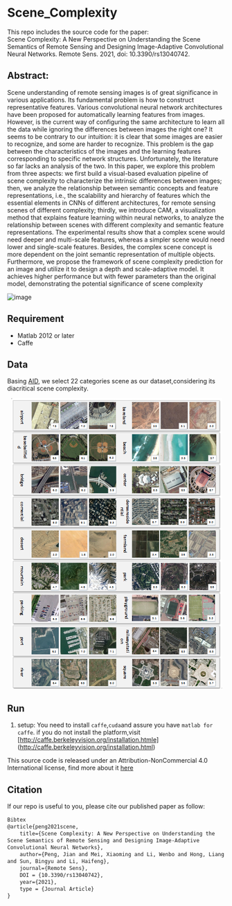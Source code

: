 # Scene_Complexity
This repo includes the source code for the paper:  
Scene Complexity: A New Perspective on Understanding the Scene Semantics of Remote Sensing and Designing Image-Adaptive Convolutional Neural Networks. Remote Sens. 2021, doi: 10.3390/rs13040742.

## Abstract:
Scene understanding of remote sensing images is of great significance in various applications. Its fundamental problem is how to construct representative features. Various convolutional neural network architectures have been proposed for automatically learning features from images. However, is the current way of configuring the same architecture to learn all the data while ignoring the differences between images the right one? It seems to be contrary to our intuition: it is clear that some images are easier to recognize, and some are harder to recognize. This problem is the gap between the characteristics of the images and the learning features corresponding to specific network structures. Unfortunately, the literature so far lacks an analysis of the two. In this paper, we explore this problem from three aspects: we first build a visual-based evaluation pipeline of scene complexity to characterize the intrinsic differences between images; then, we analyze the relationship between semantic concepts and feature representations, i.e., the scalability and hierarchy of features which the essential elements in CNNs of different architectures, for remote sensing scenes of different
complexity; thirdly, we introduce CAM, a visualization method that explains feature learning within neural networks, to analyze the relationship between scenes with different complexity and semantic feature representations. The experimental results show that a complex scene would need deeper and multi-scale features, whereas a simpler scene would need lower and single-scale features. Besides, the complex scene concept is more dependent on the joint semantic representation of multiple objects. Furthermore, we propose the framework of scene complexity prediction for an image and utilize it to design a depth and scale-adaptive model. It achieves higher performance but with fewer parameters than the original model, demonstrating the potential significance of scene complexity

![image](https://github.com/GeoX-Lab/Scene_Complexity/blob/main/CAM_master/GA.png)

## Requirement

* Matlab 2012 or later 
* Caffe     

## Data
Basing [AID](www.lmars.whu.edu.cn/xia/AID-project.html), we select 22 categories scene as our dataset,considering its diacritical scene complexity.
                       <div align=center><img src="https://github.com/wzx918/images/blob/master/%E6%8D%95%E8%8E%B71.PNG"/></div>
                       
## Run
1) setup: You need to install `caffe`,`cuda`and assure you have `matlab for caffe`.
if you do not install the platform,visit [http://caffe.berkeleyvision.org/installation.htmle]                        (http://caffe.berkeleyvision.org/installation.html)

This source code is released under an Attribution-NonCommercial 4.0 International license, find more about it [here](https://github.com/GeoX-Lab/ANPyC/blob/main/LICENSE)

## Citation
If our repo is useful to you, please cite our published paper as follow:

```
Bibtex
@article{peng2021scene,
    title={Scene Complexity: A New Perspective on Understanding the Scene Semantics of Remote Sensing and Designing Image-Adaptive Convolutional Neural Networks},
    author={Peng, Jian and Mei, Xiaoming and Li, Wenbo and Hong, Liang and Sun, Bingyu and Li, Haifeng},
    journal={Remote Sens},
    DOI = {10.3390/rs13040742},
    year={2021},
    type = {Journal Article}
}
